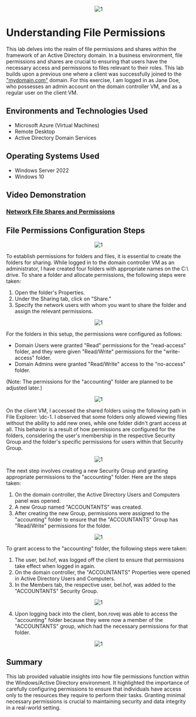 <p align="center">
<img src="https://i.imgur.com/tC2leBg.jpg" alt="1"/>
</p>

<h1>Understanding File Permissions</h1>

This lab delves into the realm of file permissions and shares within the framework of an Active Directory domain. In a business environment, file permissions and shares are crucial to ensuring that users have the necessary access and permissions to files relevant to their roles. This lab builds upon a previous one where a client was successfully joined to the <a href="https://github.com/CastroCMiguel/Configuring-On-premises-Active-Directory-within-Azure-VMs">"mydomain.com"</a> domain. For this exercise, I am logged in as Jane Doe, who possesses an admin account on the domain controller VM, and as a regular user on the client VM.

<h2>Environments and Technologies Used</h2>

- Microsoft Azure (Virtual Machines)
- Remote Desktop
- Active Directory Domain Services

<h2>Operating Systems Used </h2>

- Windows Server 2022
- Windows 10

<h2>Video Demonstration</h2>

### [Network File Shares and Permissions](https://www.youtube.com/watch?v=d--RznSX9NU)

<h2>File Permissions Configuration Steps</h2>

<p align="center">
<img src="https://i.imgur.com/vVfG9DX.png" alt="1"/>
</p>

To establish permissions for folders and files, it is essential to create the folders for sharing. While logged in to the domain controller VM as an administrator, I have created four folders with appropriate names on the C:\ drive. To share a folder and allocate permissions, the following steps were taken:

1. Open the folder's Properties.
2. Under the Sharing tab, click on "Share."
3. Specify the network users with whom you want to share the folder and assign the relevant permissions.

<p align="center">
<img src="https://i.imgur.com/rBGRxWs.png" alt="1"/>
</p>

For the folders in this setup, the permissions were configured as follows:

- Domain Users were granted "Read" permissions for the "read-access" folder, and they were given "Read/Write" permissions for the "write-access" folder.
- Domain Admins were granted "Read/Write" access to the "no-access" folder.

(Note: The permissions for the "accounting" folder are planned to be adjusted later.)

<p align="center">
<img src="https://i.imgur.com/IfksOXX.png" alt="1"/>
</p>

On the client VM, I accessed the shared folders using the following path in File Explorer: \dc-1. I observed that some folders only allowed viewing files without the ability to add new ones, while one folder didn't grant access at all. This behavior is a result of how permissions are configured for the folders, considering the user's membership in the respective Security Group and the folder's specific permissions for users within that Security Group.

<p align="center">
<img src="https://i.imgur.com/eVAVPGs.png" alt="1"/>
</p>

The next step involves creating a new Security Group and granting appropriate permissions to the "accounting" folder. Here are the steps taken:

1. On the domain controller, the Active Directory Users and Computers panel was opened.
2. A new Group named "ACCOUNTANTS" was created.
3. After creating the new Group, permissions were assigned to the "accounting" folder to ensure that the "ACCOUNTANTS" Group has "Read/Write" permissions for the folder.

<p align="center">
<img src="https://i.imgur.com/0Uk26pv.png" alt="1"/>
</p>

To grant access to the "accounting" folder, the following steps were taken:

1. The user, bel.hof, was logged off the client to ensure that permissions take effect when logged in again.
2. On the domain controller, the "ACCOUNTANTS" Properties were opened in Active Directory Users and Computers.
3. In the Members tab, the respective user, bel.hof, was added to the "ACCOUNTANTS" Security Group.

<p align="center">
<img src="https://i.imgur.com/T4pYK73.png" alt="1"/>
</p>

4. Upon logging back into the client, bon.rovej was able to access the "accounting" folder because they were now a member of the "ACCOUNTANTS" group, which had the necessary permissions for that folder.

<p align="center">
<img src="https://i.imgur.com/6AoXBXz.png" alt="1"/>
</p>

<h2>Summary</h2>

This lab provided valuable insights into how file permissions function within the Windows/Active Directory environment. It highlighted the importance of carefully configuring permissions to ensure that individuals have access only to the resources they require to perform their tasks. Granting minimal necessary permissions is crucial to maintaining security and data integrity in a real-world setting.
